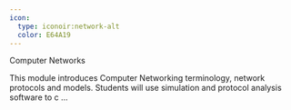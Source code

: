 ```yaml
---
icon:
  type: iconoir:network-alt
  color: E64A19
---
```

Computer Networks

This module introduces Computer Networking terminology, network protocols and models. Students will use simulation and protocol analysis software to c ... 
